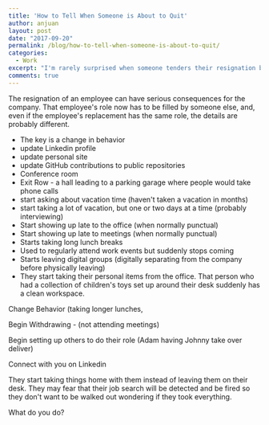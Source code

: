 ```yaml
---
title: 'How to Tell When Someone is About to Quit'
author: anjuan
layout: post
date: "2017-09-20"
permalink: /blog/how-to-tell-when-someone-is-about-to-quit/
categories:
  - Work
excerpt: "I'm rarely surprised when someone tenders their resignation because I've learned to recognize the signs that someone is exploring other opportunities."
comments: true
---
```


The resignation of an employee can have serious consequences for the company. That employee's role now has to be filled by someone else, and, even if the employee's replacement has the same role, the details are probably different.

- The key is a change in behavior
- update Linkedin profile
- update personal site
- update GitHub contributions to public repositories
- Conference room
- Exit Row - a hall leading to a parking garage where people would take phone calls
- start asking about vacation time (haven't taken a vacation in months)
- start taking a lot of vacation, but one or two days at a time (probably interviewing)
- Start showing up late to the office (when normally punctual)
- Start showing up late to meetings (when normally punctual)
- Starts taking long lunch breaks
- Used to regularly attend work events but suddenly stops coming
- Starts leaving digital groups (digitally separating from the company before physically leaving)
- They start taking their personal items from the office. That person who had a collection of children's toys set up around their desk suddenly has a clean workspace.

Change Behavior (taking longer lunches, 

Begin Withdrawing - (not attending meetings)

Begin setting up others to do their role (Adam having Johnny take over deliver)

Connect with you on Linkedin

They start taking things home with them instead of leaving them on their desk. They may fear that their job search will be detected and be fired so they don't want to be walked out wondering if they took everything.


What do you do?